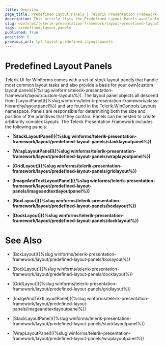 ```yaml
---
title: Overview
page_title: Predefined Layout Panels | Telerik Presentation Framework
description: This article lists the Predefined Layout Panels available in Telerik Presentation Framework.
slug: winforms/telerik-presentation-framework/layout/predefined-layout-panels
tags: predefined,layout,panels
published: True
position: 0
previous_url: tpf-layout-predefined-layout-panels
---
```


# Predefined Layout Panels

Telerik UI for WinForms comes with a set of stock layout panels that handle most common layout tasks and also provide a basis for your own[custom layout panels]({%slug winforms/telerik-presentation-framework/layout/custom-layouts%}). The layout panel objects all descend from [LayoutPanel]({%slug winforms/telerik-presentation-framework/class-hierarchy/layoutpanel%}) and are found in the Telerik.WinControls.Layouts namespace. Panels are responsible for determining both the size and position of the primitives that they contain. Panels can be nested to create arbitrarily complex layouts. The Telerik Presentation Framework includes the following panels:


* __[StackLayoutPanel]({%slug winforms/telerik-presentation-framework/layout/predefined-layout-panels/stacklayoutpanel%})__

* __[WrapLayoutPanel]({%slug winforms/telerik-presentation-framework/layout/predefined-layout-panels/wraplayoutpanel%})__

* __[GridLayout]({%slug winforms/telerik-presentation-framework/layout/predefined-layout-panels/gridlayout%})__

* __[ImageAndTextLayoutPanel]({%slug winforms/telerik-presentation-framework/layout/predefined-layout-panels/imageandtextlayoutpanel%})__

* __[BoxLayout]({%slug winforms/telerik-presentation-framework/layout/predefined-layout-panels/boxlayout%})__

* __[DockLayout]({%slug winforms/telerik-presentation-framework/layout/predefined-layout-panels/docklayout%})__

# See Also
* [BoxLayout]({%slug winforms/telerik-presentation-framework/layout/predefined-layout-panels/boxlayout%})

* [DockLayout]({%slug winforms/telerik-presentation-framework/layout/predefined-layout-panels/docklayout%})

* [GridLayout]({%slug winforms/telerik-presentation-framework/layout/predefined-layout-panels/gridlayout%})

* [ImageAndTextLayoutPanel]({%slug winforms/telerik-presentation-framework/layout/predefined-layout-panels/imageandtextlayoutpanel%})

* [StackLayoutPanel]({%slug winforms/telerik-presentation-framework/layout/predefined-layout-panels/stacklayoutpanel%})

* [WrapLayoutPanel]({%slug winforms/telerik-presentation-framework/layout/predefined-layout-panels/wraplayoutpanel%})

